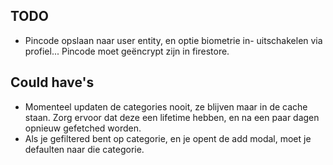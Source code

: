 
## TODO

- Pincode opslaan naar user entity, en optie biometrie in- uitschakelen via profiel... Pincode moet geëncrypt zijn in firestore.

## Could have's
- Momenteel updaten de categories nooit, ze blijven maar in de cache staan. Zorg ervoor dat deze een lifetime hebben, en na een paar dagen opnieuw gefetched worden.
- Als je gefiltered bent op categorie, en je opent de add modal, moet je defaulten naar die categorie.